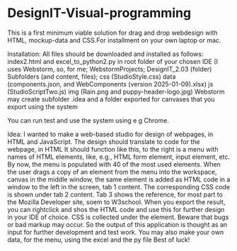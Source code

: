 # DesignIT-Visual-programming
This is a first minimum viable solution for drag and drop webdesign with HTML, mockup-data and CSS.For installment on your own laptop or mac.

Installation:
All files should be downloaded and installed as follows:
index2.html and excel_to_python2.py in root folder of your chosen IDE (I uses Webstorm, so, for me; WebstormProjects; DesignIT_2.03 (folder)
Subfolders (and content, files);
css (StudioStyle.css)
data (components.json, and WebComponents (version 2025-01-09).xlsx)
js (StudioScriptTwo.js)
img (Rain.png and puppy-header-logo.jpg)
Webstorm may create subfolder .idea and a folder exported for canvases that you export using the system

You can run test and use the system using e g Chrome.

Idea: 
I wanted to make a web-based studio for design of webpages, in HTML and JavaScript.
The design should translate to code for the webpage, in HTML
It should function like this, to the right is a menu with names of HTML elements, like, e.g., HTML form element, input element, etc.
By now, the menu is populated with 40 of the most used elements.
When the user drags a copy of an element from the menu into the workspace, canvas in the middle window, the same element is added as HTML code in a window to the left in the screen, tab 1 content. The corresponding CSS code is shown under tab 2 content. Tab 3 shows the reference, for most part to the Mozilla Developer site, soem to W3school. 
When you export the result, you can rightclick and shos the HTML code and use this for further design in your IDE of choice. CSS is collected under the <head> element. Beware that bugs or bad markup may occur. So the output of this application is thought as an input for further development and test work. You may also make your own data, for the menu, using the excel and the py file
Best of luck!
